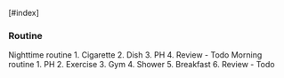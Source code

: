[#index]

### Routine
Nighttime routine
	1. Cigarette
	2. Dish
	3. PH
	4. Review - Todo
Morning routine
	1. PH
	2. Exercise
	3. Gym
	4. Shower
	5. Breakfast
	6. Review - Todo